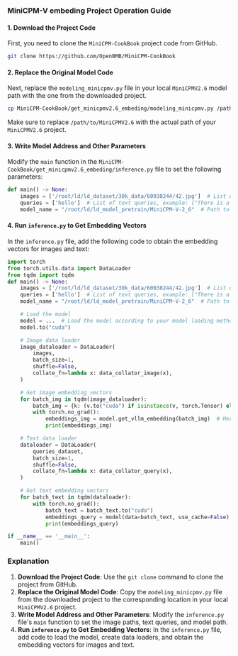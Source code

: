 ### MiniCPM-V embeding Project Operation Guide

#### 1. Download the Project Code

First, you need to clone the `MiniCPM-CookBook` project code from GitHub.

```sh
git clone https://github.com/OpenBMB/MiniCPM-CookBook
```

#### 2. Replace the Original Model Code

Next, replace the `modeling_minicpmv.py` file in your local `MiniCPMV2.6` model path with the one from the downloaded project.

```sh
cp MiniCPM-CookBook/get_minicpmv2.6_embeding/modeling_minicpmv.py /path/to/MiniCPMV2.6/modeling_minicpmv.py
```

Make sure to replace `/path/to/MiniCPMV2.6` with the actual path of your `MiniCPMV2.6` project.

#### 3. Write Model Address and Other Parameters

Modify the `main` function in the `MiniCPM-CookBook/get_minicpmv2.6_embeding/inference.py` file to set the following parameters:

```python
def main() -> None:
    images = ['/root/ld/ld_dataset/30k_data/60938244/42.jpg']  # List of image paths, example: ['/ld/image_path/1.jpg', '/ld/image_path/2.jpg']
    queries = ['hello']  # List of text queries, example: ["There is a black and white dog in the picture", "A child is eating a lollipop"]
    model_name = "/root/ld/ld_model_pretrain/MiniCPM-V-2_6"  # Path to the model
```

#### 4. Run `inference.py` to Get Embedding Vectors

In the `inference.py` file, add the following code to obtain the embedding vectors for images and text:

```python
import torch
from torch.utils.data import DataLoader
from tqdm import tqdm
def main() -> None:
    images = ['/root/ld/ld_dataset/30k_data/60938244/42.jpg']  # List of image paths, example: ['/ld/image_path/1.jpg', '/ld/image_path/2.jpg']
    queries = ['hello']  # List of text queries, example: ["There is a black and white dog in the picture", "A child is eating a lollipop"]
    model_name = "/root/ld/ld_model_pretrain/MiniCPM-V-2_6"  # Path to the model

    # Load the model
    model = ...  # Load the model according to your model loading method
    model.to("cuda")

    # Image data loader
    image_dataloader = DataLoader(
        images,
        batch_size=1,
        shuffle=False,
        collate_fn=lambda x: data_collator_image(x),
    )

    # Get image embedding vectors
    for batch_img in tqdm(image_dataloader):
        batch_img = {k: (v.to("cuda") if isinstance(v, torch.Tensor) else v) for k, v in batch_img.items()}
        with torch.no_grad():
            embeddings_img = model.get_vllm_embedding(batch_img)  # Here we get the image vectors
            print(embeddings_img)

    # Text data loader
    dataloader = DataLoader(
        queries_dataset,
        batch_size=1,
        shuffle=False,
        collate_fn=lambda x: data_collator_query(x),
    )

    # Get text embedding vectors
    for batch_text in tqdm(dataloader):
        with torch.no_grad():
            batch_text = batch_text.to("cuda")
            embeddings_query = model(data=batch_text, use_cache=False).logits  # Here we get the text vectors
            print(embeddings_query)

if __name__ == '__main__':
    main()
```

### Explanation

1. **Download the Project Code**: Use the `git clone` command to clone the project from GitHub.
2. **Replace the Original Model Code**: Copy the `modeling_minicpmv.py` file from the downloaded project to the corresponding location in your local `MiniCPMV2.6` project.
3. **Write Model Address and Other Parameters**: Modify the `inference.py` file's `main` function to set the image paths, text queries, and model path.
4. **Run `inference.py` to Get Embedding Vectors**: In the `inference.py` file, add code to load the model, create data loaders, and obtain the embedding vectors for images and text.
